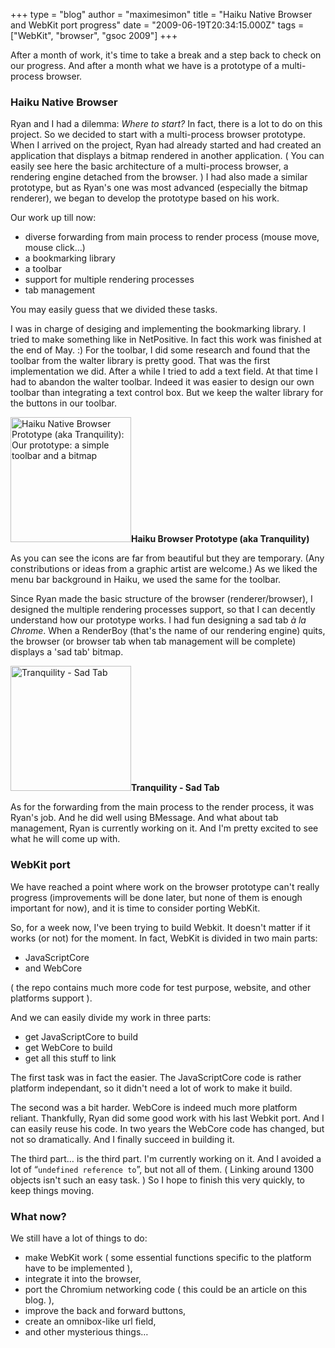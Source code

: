 +++
type = "blog"
author = "maximesimon"
title = "Haiku Native Browser and WebKit port progress"
date = "2009-06-19T20:34:15.000Z"
tags = ["WebKit", "browser", "gsoc 2009"]
+++

After a month of work, it's time to take a break and a step back to check on our progress.
And after a month what we have is a prototype of a multi-process browser.
<h3>Haiku Native Browser</h3>
Ryan and I had a dilemma: <i>Where to start?</i> In fact, there is a lot to do on this project.
So we decided to start with a multi-process browser prototype.
<!--break-->
When I arrived on the project, Ryan had already started and had created an application that displays a bitmap rendered in another application. ( You can easily see here the basic architecture of a multi-process browser, a rendering engine detached from the browser. ) I had also made a similar prototype, but as Ryan's one was most advanced (especially the bitmap renderer), we began to develop the prototype based on his work.

Our work up till now:
<ul>
<li>diverse forwarding from main process to render process (mouse move, mouse click…)</li>
<li>a bookmarking library</li>
<li>a toolbar</li>
<li>support for multiple rendering processes</li>
<li>tab management</li>
</ul>

You may easily guess that we divided these tasks.

I was in charge of desiging and implementing the bookmarking library. I tried to make something like in NetPositive. In fact this work was finished at the end of May. :)
For the toolbar,  I did some research and found that the toolbar from the walter library is pretty good. That was the first implementation we did. After a while I tried to add a text field. At that time I had to abandon the walter toolbar. Indeed it was easier to design our own toolbar than integrating a text control box. But we keep the walter library for the buttons in our toolbar.

<span class="inline inline-right"><a href="http://www.haiku-os.org/files/screenshots/Tranquility_0.png" onclick="launch_popup(2561, 518, 536); return false;" target="_blank"><img src="http://www.haiku-os.org/files/screenshots/Tranquility_0.thumbnail.png" alt="Haiku Native Browser Prototype (aka Tranquility): Our prototype: a simple toolbar and a bitmap" title="Haiku Native Browser Prototype (aka Tranquility): Our prototype: a simple toolbar and a bitmap"  class="image image-thumbnail " width="193" height="200" /></a><span class="caption" style="width: 191px;"><strong>Haiku Browser Prototype (aka Tranquility) </strong></span></span>

As you can see the icons are far from beautiful but they are temporary. (Any constributions or ideas from a graphic artist are welcome.)
As we liked the menu bar background in Haiku, we used the same for the toolbar.

Since Ryan made the basic structure of the browser (renderer/browser), I designed the multiple rendering processes support, so that I can decently understand how our prototype works.
I had fun designing a sad tab <i>à la Chrome</i>. When a RenderBoy (that's the name of our rendering engine) quits, the browser (or browser tab when tab management will be complete) displays a  'sad tab' bitmap.

<span class="inline inline-left"><a href="http://www.haiku-os.org/files/screenshots/Tranquility - SadTab.png" onclick="launch_popup(2562, 516, 535); return false;" target="_blank"><img src="http://www.haiku-os.org/files/screenshots/Tranquility - SadTab.thumbnail.png" alt="Tranquility - Sad Tab" title="Tranquility - Sad Tab"  class="image image-thumbnail " width="193" height="200" /></a><span class="caption" style="width: 191px;"><strong>Tranquility - Sad Tab</strong></span></span>

As for the forwarding from the main process to the render process, it was Ryan's job. And he did well using BMessage. And what about tab management, Ryan is currently working on it. And I'm pretty excited to see what he will come up with.

<h3>WebKit port</h3>
We have reached a point where work on the browser prototype can't really progress (improvements will be done later, but none of them is enough important for now), and it is time to consider porting WebKit.

So, for a week now, I've been trying to build Webkit. It doesn't matter if it works (or not) for the moment.
In fact, WebKit is divided in two main parts:
<ul>
<li>JavaScriptCore</li>
<li>and WebCore</li>
</ul>
( the repo contains much more code for test purpose, website, and other platforms support ).

And we can easily divide my work in three parts:
<ul>
<li>get JavaScriptCore to build</li>
<li>get WebCore to build</li>
<li>get all this stuff to link</li>
</ul>
The first task was in fact the easier. The JavaScriptCore code is rather platform independant, so it didn't need a lot of work to make it build.

The second was a bit harder. WebCore is indeed much more platform reliant. Thankfully, Ryan did some good work with his last Webkit port. And I can easily reuse his code. In two years the WebCore code has changed, but not so dramatically. And I finally succeed in building it.

The third part… is the third part.
I'm currently working on it. And I avoided a lot of “<code>undefined reference to</code>”, but not all of them. ( Linking around 1300 objects isn't such an easy task. ) So I hope to finish this very quickly, to keep things moving.

<h3>What now?</h3>
We still have a lot of things to do:
<ul>
<li>make WebKit work ( some essential functions specific to the platform have to be implemented ),</li>
<li>integrate it into the browser,</li>
<li>port the Chromium networking code ( this could be an article on this blog. ),</li>
<li>improve the back and forward buttons,</li>
<li>create an omnibox-like url field,</li>
<li>and other mysterious things…</li>
</ul>